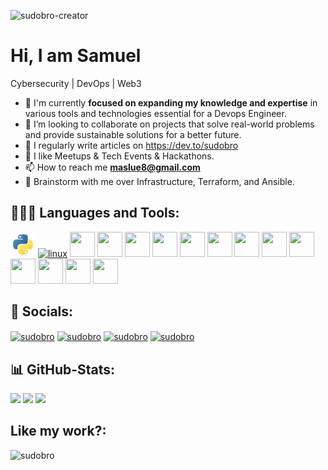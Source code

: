 <p align="left"> <img src="https://komarev.com/ghpvc/?username=sudobro-creator&label=Profile%20views&color=0e75b6&style=flat" alt="sudobro-creator" /> </p>
<h1>Hi, I am Samuel</h1>

Cybersecurity | DevOps | Web3 

- 🌱 I'm currently **focused on expanding my knowledge and expertise** in various tools and technologies essential for a Devops Engineer.
- 👯 I’m looking to collaborate on projects that solve real-world problems and provide sustainable solutions for a better future.
- 📝 I regularly write articles on https://dev.to/sudobro
- 🍕 I like Meetups & Tech Events & Hackathons.
- 📫 How to reach me **maslue8@gmail.com**
- 💬 Brainstorm with me over Infrastructure, Terraform, and Ansible.


## 👷🏾‍♀️ Languages and Tools:
<a href="https://www.python.org" target="_blank" rel="noreferrer"> <img src="https://raw.githubusercontent.com/devicons/devicon/master/icons/python/python-original.svg" alt="python" width="40" height="40"/></a>
<a href="https://www.linux.org/pages/download/" target="_blank" rel="noreferrer"> <img src="https://www.svgrepo.com/download/448236/linux.svg" alt="linux" width="40" height="40"/></a> 
<a href="https://www.linux.org/pages/download/" target="_blank" rel="noreferrer"> <img src="https://www.svgrepo.com/download/353443/aws.svg" width="40" height="40"/></a>
<a href="https://www.linux.org/pages/download/" target="_blank" rel="noreferrer"> <img src="https://upload.vectorlogo.zone/logos/microsoft_azure/images/e584dc34-9cda-4cd3-b318-b6fe4909e4f8.svg" width="40" height="40"/></a>
<a href="https://www.linux.org/pages/download/" target="_blank" rel="noreferrer"> <img src="https://upload.wikimedia.org/wikipedia/commons/a/ae/Github-desktop-logo-symbol.svg" width="40" height="40"/></a>
<a href="https://www.linux.org/pages/download/" target="_blank" rel="noreferrer"> <img src="https://www.svgrepo.com/download/373553/docker.svg" width ="40" height="40"/></a>
<a href="https://www.linux.org/pages/download/" target="_blank" rel="noreferrer"> <img src="https://www.svgrepo.com/download/448233/kubernetes.svg" width="40" height="40"/></a> 
<a href="https://www.linux.org/pages/download/" target="_blank" rel="noreferrer"> <img src="https://www.vectorlogo.zone/logos/git-scm/git-scm-icon.svg" width="40" height="40"></a>
<a href="https://www.linux.org/pages/download/" target="_blank" rel="noreferrer"> <img src="https://www.vectorlogo.zone/logos/prometheusio/prometheusio-icon.svg" width="40" height="40"></a>
<a href="https://www.linux.org/pages/download/" target="_blank" rel="noreferrer"> <img src="https://www.vectorlogo.zone/logos/grafana/grafana-icon.svg" width="40" height="40"></a>
<a href="https://www.linux.org/pages/download/" target="_blank" rel="noreferrer"> <img src="https://www.vectorlogo.zone/logos/jenkins/jenkins-icon.svg" width="40" height="40"></a>
<a href="https://www.linux.org/pages/download/" target="_blank" rel="noreferrer"> <img src="https://www.vectorlogo.zone/logos/terraformio/terraformio-icon.svg" width="40" height="40"/></a>
<a href="https://www.linux.org/pages/download/" target="_blank" rel="noreferrer"> <img src="https://www.vectorlogo.zone/logos/argoprojio/argoprojio-icon.svg" width="40" height="40"></a>
<a href="https://www.linux.org/pages/download/" target="_blank" rel="noreferrer"> <img src="https://www.vectorlogo.zone/logos/ansible/ansible-icon.svg" width="40" height="40"/></a>
<a href="https://www.linux.org/pages/download/" target="_blank" rel="noreferrer"> <img src="https://www.vectorlogo.zone/logos/gnu_bash/gnu_bash-icon.svg" width="40" height="40"/></a>



## 📱 Socials:
<a href="https://www.linkedin.com/in/sudobro-creator/" target="blank"><img align="center" src="https://www.vectorlogo.zone/logos/linkedin/linkedin-icon.svg" alt="sudobro" height="40" width="40" /></a>
<a href="https://dev.to/sudobro" target="blank"><img align="center" src="https://raw.githubusercontent.com/rahuldkjain/github-profile-readme-generator/master/src/images/icons/Social/devto.svg" alt="sudobro" height="40" width="40" /></a>
<a href="https://twitter.com/sudobro" target="blank"><img align="center" src="https://www.vectorlogo.zone/logos/x/x-icon.svg" alt="sudobro" height="40" width="40" /></a>
<a href="https://instagram.com/sudobrocreator" target="blank"><img align="center" src="https://raw.githubusercontent.com/rahuldkjain/github-profile-readme-generator/master/src/images/icons/Social/instagram.svg" alt="sudobro" height="40" width="40" /></a>


## 📊 GitHub-Stats:
<img height="180em" src="https://github-readme-streak-stats.herokuapp.com/?user=sudobro-creator&hide_border=true" /> <img height="180em" src="https://github-readme-stats.vercel.app/api/top-langs/?username=sudobro-creator&exclude_repo=KNN-Image-Classification&show_icons=true&hide_border=true&layout=compact&langs_count=8"/>
<img height="180em" src="https://github-readme-stats.vercel.app/api?username=sudobro-creator&show_icons=true&hide_border=true&&count_private=true&include_all_commits=true" />


## Like my work?:
<a href="https://buymeacoffee.com/sudobro"> <img align="left" src="https://cdn.buymeacoffee.com/buttons/v2/default-yellow.png" height="50" width="210" alt="sudobro" /></a>

